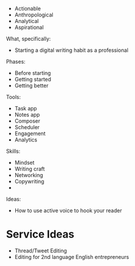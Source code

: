 - Actionable
- Anthropological
- Analytical
- Aspirational

What, specifically:
- Starting a digital writing habit as a professional

Phases:
- Before starting
- Getting started
- Getting better

Tools:
- Task app
- Notes app
- Composer
- Scheduler
- Engagement
- Analytics

Skills:
- Mindset
- Writing craft
- Networking
- Copywriting
- 

Ideas:
- How to use active voice to hook your reader

# Service Ideas
- Thread/Tweet Editing
- Editing for 2nd language English entrepreneurs